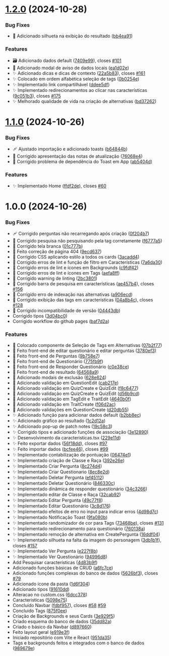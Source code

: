 # [1.2.0](https://github.com/RPG-Engineers/Quiz-RPG/compare/v1.1.0...v1.2.0) (2024-10-28)


### Bug Fixes

* :lipstick: Adicionado silhueta na exibição do resultado ([bb4ea91](https://github.com/RPG-Engineers/Quiz-RPG/commit/bb4ea917e5bd549ef6966905cbcff0a888772f6a))


### Features

* :card_file_box: Adicionado dados default ([7409e99](https://github.com/RPG-Engineers/Quiz-RPG/commit/7409e991a666de33cc6eae084b155f06ee31e7dd)), closes [#101](https://github.com/RPG-Engineers/Quiz-RPG/issues/101)
* :children_crossing: Adicionado modal de aviso de dados locais ([ea1d02e](https://github.com/RPG-Engineers/Quiz-RPG/commit/ea1d02e009830e15b6f69db70b36a2cc90a1a11c))
* :sparkles: Adicionado dicas e dicas de contexto ([22a5b83](https://github.com/RPG-Engineers/Quiz-RPG/commit/22a5b8350f37eee75910dc3696e0ca1507e10c7e)), closes [#161](https://github.com/RPG-Engineers/Quiz-RPG/issues/161)
* :sparkles: Colocado em ordem alfabética seleção de tags ([0b0254e](https://github.com/RPG-Engineers/Quiz-RPG/commit/0b0254ef60d9fa9cd34ff3bc43df23daa0214b79))
* :sparkles: Implementado link compartilhável ([ddee5df](https://github.com/RPG-Engineers/Quiz-RPG/commit/ddee5df24f7d10c29c896f829438594c6c0db073))
* :sparkles: Implementado redirecionamentos ao clicar nas características ([9c051b3](https://github.com/RPG-Engineers/Quiz-RPG/commit/9c051b3caffaa0d4761c2316195f439c413cdf6c)), closes [#175](https://github.com/RPG-Engineers/Quiz-RPG/issues/175)
* :sparkles: Melhorado qualidade de vida na criação de alternativas ([bd37262](https://github.com/RPG-Engineers/Quiz-RPG/commit/bd37262937c1a51e126ec2c7db5698a5cf826962))

# [1.1.0](https://github.com/RPG-Engineers/Quiz-RPG/compare/v1.0.0...v1.1.0) (2024-10-26)


### Bug Fixes

* :adhesive_bandage: Ajustado importação e adicionado toasts ([b64844b](https://github.com/RPG-Engineers/Quiz-RPG/commit/b64844b4565e12aabf963de88e0a434979e1195f))
* :wrench: Corrigido apresentação das notas de atualização ([76068e4](https://github.com/RPG-Engineers/Quiz-RPG/commit/76068e41abcf661d9d8687b238dced581d95edb2))
* :wrench: Corrigido problema de dependência do Toast em App ([ab5404d](https://github.com/RPG-Engineers/Quiz-RPG/commit/ab5404da2a87d3d5a7efaa9e640ebb80fd774ffa))


### Features

* :sparkles: Implementado Home ([ffdf2de](https://github.com/RPG-Engineers/Quiz-RPG/commit/ffdf2de41ce90e5dc13d4fa61361655f2c193347)), closes [#60](https://github.com/RPG-Engineers/Quiz-RPG/issues/60)

# 1.0.0 (2024-10-26)


### Bug Fixes

* :adhesive_bandage: Corrigido perguntas não recarregando após criação ([0f204b7](https://github.com/RPG-Engineers/Quiz-RPG/commit/0f204b7530aea04b27f52b55d11ad5c4e861299d))
* :bug: Corrigido pesquisa não pesquisando pela tag corretamente ([f6777a5](https://github.com/RPG-Engineers/Quiz-RPG/commit/f6777a59f134542fe52bc5dc086309bf0954186b))
* :bug: Corrigido tela branca ([01c777b](https://github.com/RPG-Engineers/Quiz-RPG/commit/01c777b91f7b67b3beb80a6f2aa216caccab412f))
* :bug: Feito correção de página 404 ([9ecd637](https://github.com/RPG-Engineers/Quiz-RPG/commit/9ecd63733e883249d625662deeeff367f62a70ab))
* :lipstick: Corrigido CSS aplicando estilo a todos os cards ([3acadd4](https://github.com/RPG-Engineers/Quiz-RPG/commit/3acadd4ae6a35ec95422c8efb7bba3705a0ea15c))
* :rotating_light: Corrigido erros de lint e função de filtro em Características ([7a6da30](https://github.com/RPG-Engineers/Quiz-RPG/commit/7a6da30fffbd2d39a8661599204c174be29900ee))
* :rotating_light: Corrigido erros de lint e ícones em Backgrounds ([c9fdf42](https://github.com/RPG-Engineers/Quiz-RPG/commit/c9fdf422cb8b60a5714f33fe98423f49f2021d1b))
* :rotating_light: Corrigido erros de lint e ícones em Tags ([aefa8ff](https://github.com/RPG-Engineers/Quiz-RPG/commit/aefa8ffa21bed33a0c096638f57e4a242d528c29))
* :rotating_light: Corrigido warning de linting ([2bc3801](https://github.com/RPG-Engineers/Quiz-RPG/commit/2bc3801a85130c85e55016714ad2d22e39a91bd6))
* :wrench: Corrigido barra de pesquisa em características ([ae457b4](https://github.com/RPG-Engineers/Quiz-RPG/commit/ae457b46d0f76fea9aa9f0c478f9bdee99246d74)), closes [#156](https://github.com/RPG-Engineers/Quiz-RPG/issues/156)
* :wrench: Corrigido erro de indexação nas alternativas ([a906ecd](https://github.com/RPG-Engineers/Quiz-RPG/commit/a906ecdca401b3785545445f9c50dc8618061a60))
* :wrench: Corrigido exibição das tags em características ([04a8b4c](https://github.com/RPG-Engineers/Quiz-RPG/commit/04a8b4ce63c656ab003abb34742bcbe5c7755899)), closes [#128](https://github.com/RPG-Engineers/Quiz-RPG/issues/128)
* :wrench: Corrigido incompatibilidade de versão ([04443db](https://github.com/RPG-Engineers/Quiz-RPG/commit/04443db9639cde7bed2c5e587b2c386c9a33d57c))
* Corrigido tipos ([3d04bc0](https://github.com/RPG-Engineers/Quiz-RPG/commit/3d04bc04ceff3bfdbaa8e80c7344faa5b4f1f164))
* Corrigido workflow do github pages ([baf7d2a](https://github.com/RPG-Engineers/Quiz-RPG/commit/baf7d2ad482a1ff13aeef6e0466aa864abb210dc))


### Features

* :lipstick: Colocado componente de Seleção de Tags em Alternativas ([07b2f77](https://github.com/RPG-Engineers/Quiz-RPG/commit/07b2f77bc5b84bab6d50a5efd3dbb8a70edb9468))
* :lipstick: Feito front-end de editar questionário e editar perguntas ([3780ef3](https://github.com/RPG-Engineers/Quiz-RPG/commit/3780ef3fb5523ee1ca1a57d39a81124497d611ec))
* :lipstick: Feito front-end de Perguntas ([9b758e7](https://github.com/RPG-Engineers/Quiz-RPG/commit/9b758e7a527a90b9ebb9ae3147f696cfd4b29e82))
* :lipstick: Feito front-end de Questionário ([775fb9f](https://github.com/RPG-Engineers/Quiz-RPG/commit/775fb9f116ec50898a4c739bd626b20aef8093a1))
* :lipstick: Feito front-end de Responder Questionário ([c0e38ce](https://github.com/RPG-Engineers/Quiz-RPG/commit/c0e38ce68738f173f421cfa2b9f7fa9ddfe4d9ed))
* :lipstick: Feito front-end de resultado ([64568a9](https://github.com/RPG-Engineers/Quiz-RPG/commit/64568a937d9a4fbe3867375a15734266b8aab61b))
* :safety_vest: Adicionado modais de exclusão ([628e624](https://github.com/RPG-Engineers/Quiz-RPG/commit/628e6245f6e84b4fab40a53e667188695ede3ff7))
* :safety_vest: Adicionado validação em QuestionEdit ([cab217e](https://github.com/RPG-Engineers/Quiz-RPG/commit/cab217e6e038884f679215078a103acfb1213661))
* :safety_vest: Adicionado validação em QuizCreate e QuizEdit ([f8c6477](https://github.com/RPG-Engineers/Quiz-RPG/commit/f8c6477d7f3973f3eab750d1ca4893a629d153d1))
* :safety_vest: Adicionado validação em QuizCreate e QuizEdit ([d56b9cd](https://github.com/RPG-Engineers/Quiz-RPG/commit/d56b9cd85ab0fde5310262012dc901a3f5625049))
* :safety_vest: Adicionado validação em TagEdit e TraitEdit ([4640b0f](https://github.com/RPG-Engineers/Quiz-RPG/commit/4640b0f4e7367ab3e30a89482ce8120d037fd82d))
* :safety_vest: Adicionado validação em TraitCreate ([f06d2ac](https://github.com/RPG-Engineers/Quiz-RPG/commit/f06d2acbb5c222f3350fbee365e6d3c20255a6d5))
* :safety_vest: Adicionado validações em QuestionCreate ([d20db55](https://github.com/RPG-Engineers/Quiz-RPG/commit/d20db5543fb9632380eadb06ace342a98ab37664))
* :sparkles: Adicionado função para adicionar dados default ([b2bb8ec](https://github.com/RPG-Engineers/Quiz-RPG/commit/b2bb8ecd88260c7a7e4c22b548a652191d6486ee))
* :sparkles: Adicionado gráfico ao resultado ([1c2d12a](https://github.com/RPG-Engineers/Quiz-RPG/commit/1c2d12ab6e858c7d42a85012c198632a9882d554))
* :sparkles: Adicionado pop-up de patch notes ([19c58c3](https://github.com/RPG-Engineers/Quiz-RPG/commit/19c58c32f46f0241044acdc5a770d5613a757844))
* :sparkles: Corrigido tipos e adicionado funções de associação ([3e12890](https://github.com/RPG-Engineers/Quiz-RPG/commit/3e128907efe86bf16a8c0bc83a2d8bea5e9d28bb))
* :sparkles: Desenvolvimento da caracteristicas.tsx ([229e11d](https://github.com/RPG-Engineers/Quiz-RPG/commit/229e11d70f022dfe28b9a261c1ab30a29503f576))
* :sparkles: Feito exportar dados ([56f18dd](https://github.com/RPG-Engineers/Quiz-RPG/commit/56f18dd0b43818f4b8dce42a5f2ebb923c0a87d5)), closes [#97](https://github.com/RPG-Engineers/Quiz-RPG/issues/97)
* :sparkles: Feito importar dados ([bcfee46](https://github.com/RPG-Engineers/Quiz-RPG/commit/bcfee464162f061be2d2019106fec7b8bfe0c168)), closes [#99](https://github.com/RPG-Engineers/Quiz-RPG/issues/99)
* :sparkles: Implementado contabilização de pontuação ([06474e1](https://github.com/RPG-Engineers/Quiz-RPG/commit/06474e189d19016fb25dedf678e1c03bf0c968ff))
* :sparkles: Implementado criação de Classe e Raça ([392e26e](https://github.com/RPG-Engineers/Quiz-RPG/commit/392e26eb2948f17c06424c108c139afcf7f086fd))
* :sparkles: Implementado Criar Pergunta ([8c274d4](https://github.com/RPG-Engineers/Quiz-RPG/commit/8c274d4fc8d06932c4193d55067dde0a15b32a9e))
* :sparkles: Implementado Criar Questionario ([8ec8e2d](https://github.com/RPG-Engineers/Quiz-RPG/commit/8ec8e2d0025c365944a5c6049af08c250fa1ef32))
* :sparkles: Implementado Deletar Pergunta ([ef45112](https://github.com/RPG-Engineers/Quiz-RPG/commit/ef4511267c485b6c6b8a40de9cfc620aa590f542))
* :sparkles: Implementado Deletar Questionário ([846330c](https://github.com/RPG-Engineers/Quiz-RPG/commit/846330c6736fece9941e4dadc9eec50634db4a5c))
* :sparkles: Implementado dinâmica de responder questionário ([34c3266](https://github.com/RPG-Engineers/Quiz-RPG/commit/34c326699710e942742a8f930363838eb78050f6))
* :sparkles: Implementado editar de Classe e Raça ([32cab92](https://github.com/RPG-Engineers/Quiz-RPG/commit/32cab927518c28a5a5a470a178822c64659338e2))
* :sparkles: Implementado Editar Pergunta ([49c77f8](https://github.com/RPG-Engineers/Quiz-RPG/commit/49c77f8f409edd07cfaf35576acef4eee86b95f1))
* :sparkles: Implementado Editar Questionário ([3c8d176](https://github.com/RPG-Engineers/Quiz-RPG/commit/3c8d1760139a3cd81a2c73562f862717b7a16cb0))
* :sparkles: Implementado efeitos de erro no input para indicar erros ([4d98d7c](https://github.com/RPG-Engineers/Quiz-RPG/commit/4d98d7cf9967879258525585b701ea837c449732))
* :sparkles: Implementado Notificação Toast ([9fa080b](https://github.com/RPG-Engineers/Quiz-RPG/commit/9fa080bf0f658ef088c1a6c81bd57eadd8970c3b))
* :sparkles: Implementado randomizador de cor para Tags ([73468be](https://github.com/RPG-Engineers/Quiz-RPG/commit/73468be0d3a4a711090b6a54d18e652e0a1baefe)), closes [#131](https://github.com/RPG-Engineers/Quiz-RPG/issues/131)
* :sparkles: Implementado redirecionamento para questionário ([760138a](https://github.com/RPG-Engineers/Quiz-RPG/commit/760138a10b0e8d3d72aa35d13c24ecf20fe3fa96))
* :sparkles: Implementado remoção de alternativa em CreatePergunta ([16ddf04](https://github.com/RPG-Engineers/Quiz-RPG/commit/16ddf04cada0a11b11e72256e2850545cf7e120a))
* :sparkles: Implementado silhueta na falta da imagem do personagem ([3db1b1f](https://github.com/RPG-Engineers/Quiz-RPG/commit/3db1b1f0830642be7dd1e805a6991257343b013c)), closes [#157](https://github.com/RPG-Engineers/Quiz-RPG/issues/157)
* :sparkles: Implementado Ver Pergunta ([e227f8b](https://github.com/RPG-Engineers/Quiz-RPG/commit/e227f8baa4212fa7867f8f9f8fabb91feb15a398))
* :sparkles: Implementado Ver Questionário ([94996d8](https://github.com/RPG-Engineers/Quiz-RPG/commit/94996d8151316eb019b855b12c7f84b4914cc2a1))
* Add Pesquisar características ([4d83b9f](https://github.com/RPG-Engineers/Quiz-RPG/commit/4d83b9f54c5d0963bf41acd86ca9ed072fb4d3b3))
* Adicionado funções básicas de CRUD ([a6fc7ce](https://github.com/RPG-Engineers/Quiz-RPG/commit/a6fc7ceeab8ba777880dce7f0b50d4d4613dd28a))
* Adicionado funções complexas do banco de dados ([5626bf3](https://github.com/RPG-Engineers/Quiz-RPG/commit/5626bf36b881a8037a4a32cd14da9c968bc4cc0f)), closes [#79](https://github.com/RPG-Engineers/Quiz-RPG/issues/79)
* Adicionado ícone da pasta ([1d6f304](https://github.com/RPG-Engineers/Quiz-RPG/commit/1d6f304be65b18df951c15d4e59f17073a4a0204))
* Adicionado tipos ([91610dd](https://github.com/RPG-Engineers/Quiz-RPG/commit/91610ddfc3fc8a57ebfc7eaeda847bacd25f02b9))
* Alteracao no custom.css ([6dcc378](https://github.com/RPG-Engineers/Quiz-RPG/commit/6dcc378b98dd5c7be1b22004880fd55df149079c))
* Caracteristicas ([5098e75](https://github.com/RPG-Engineers/Quiz-RPG/commit/5098e75bb1c0a82805771afc3386c84590ff64cd))
* Concluído Navbar ([fdbf957](https://github.com/RPG-Engineers/Quiz-RPG/commit/fdbf957da3a18e5def6d7a58fbb2352f98064a89)), closes [#58](https://github.com/RPG-Engineers/Quiz-RPG/issues/58) [#59](https://github.com/RPG-Engineers/Quiz-RPG/issues/59)
* Concluido Tags ([875f0ee](https://github.com/RPG-Engineers/Quiz-RPG/commit/875f0eea7b696dc3d1a5765b6acf3bdb390390b6))
* Criação de Backgrounds e seus Cards ([3e929f5](https://github.com/RPG-Engineers/Quiz-RPG/commit/3e929f595bd1f3d40282c5ed006c0a6009a04dad))
* Criado esquema do banco de dados ([35dd82a](https://github.com/RPG-Engineers/Quiz-RPG/commit/35dd82a215729ee58fd4a83b280fcab7cf5359ce))
* Criado o básico da Navbar ([d897660](https://github.com/RPG-Engineers/Quiz-RPG/commit/d89766066f0532fa0573427773f5647e4a493a76))
* Feito layout geral ([e919e3f](https://github.com/RPG-Engineers/Quiz-RPG/commit/e919e3ff2e7025acef04994b8160c8765a3d6fae))
* Iniciado repositório com Vite e React ([951da35](https://github.com/RPG-Engineers/Quiz-RPG/commit/951da3598c163eaca631030ddb45f60cce57b505))
* Tags e backgrounds feitos e integrados com o banco de dados ([989679e](https://github.com/RPG-Engineers/Quiz-RPG/commit/989679e70f314e29eefc6ab61e277a58bbb06a8f))
